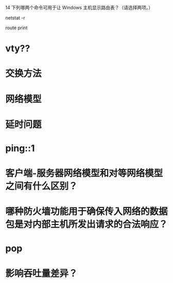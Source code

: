 14 下列哪两个命令可用于让 Windows 主机显示路由表？（请选择两项。）

netstat -r

route print


# vty??
# 交换方法
# 网络模型
# 延时问题
# ping::1
# 客户端-服务器网络模型和对等网络模型之间有什么区别？
# 哪种防火墙功能用于确保传入网络的数据包是对内部主机所发出请求的合法响应？
# pop
# 影响吞吐量差异？
